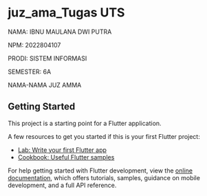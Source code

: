# juz_ama_Tugas UTS
NAMA: IBNU MAULANA DWI PUTRA


NPM: 2022804107

PRODI: SISTEM INFORMASI

SEMESTER: 6A

NAMA-NAMA JUZ AMMA

## Getting Started

This project is a starting point for a Flutter application.

A few resources to get you started if this is your first Flutter project:

- [Lab: Write your first Flutter app](https://docs.flutter.dev/get-started/codelab)
- [Cookbook: Useful Flutter samples](https://docs.flutter.dev/cookbook)

For help getting started with Flutter development, view the
[online documentation](https://docs.flutter.dev/), which offers tutorials,
samples, guidance on mobile development, and a full API reference.
